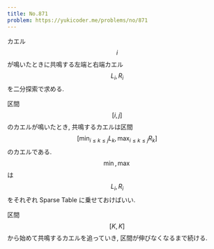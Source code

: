 ```yaml
---
title: No.871
problem: https://yukicoder.me/problems/no/871
---
```

カエル $$ i $$ が鳴いたときに共鳴する左端と右端カエル $$ L_i, R_i $$ を二分探索で求める.

区間 $$ [i, j] $$ のカエルが鳴いたとき, 共鳴するカエルは区間 $$ [\min_{i \leq k \leq j} L_k, \max_{i \leq k \leq j} R_k] $$ のカエルである. $$\min, \max $$ は $$ L_i, R_i $$ をそれぞれ Sparse Table に乗せておけばいい.

区間 $$ [K, K] $$ から始めて共鳴するカエルを追っていき, 区間が伸びなくなるまで続ける.
